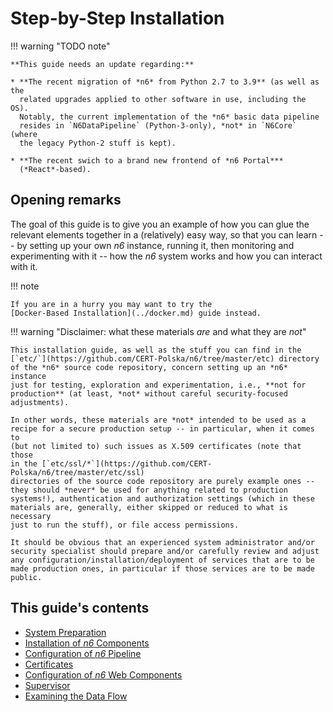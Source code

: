# Step-by-Step Installation

!!! warning "TODO note"

    **This guide needs an update regarding:**

    * **The recent migration of *n6* from Python 2.7 to 3.9** (as well as the
      related upgrades applied to other software in use, including the OS). 
      Notably, the current implementation of the *n6* basic data pipeline
      resides in `N6DataPipeline` (Python-3-only), *not* in `N6Core` (where
      the legacy Python-2 stuff is kept).

    * **The recent swich to a brand new frontend of *n6 Portal***
      (*React*-based).


## Opening remarks

The goal of this guide is to give you an example of how you can glue the
relevant elements together in a (relatively) easy way, so that you can
learn -- by setting up your own *n6* instance, running it, then
monitoring and experimenting with it -- how the *n6* system works and
how you can interact with it.

!!! note

    If you are in a hurry you may want to try the
    [Docker-Based Installation](../docker.md) guide instead.

!!! warning "Disclaimer: what these materials *are* and what they are *not*"

    This installation guide, as well as the stuff you can find in the
    [`etc/`](https://github.com/CERT-Polska/n6/tree/master/etc) directory
    of the *n6* source code repository, concern setting up an *n6* instance
    just for testing, exploration and experimentation, i.e., **not for
    production** (at least, *not* without careful security-focused
    adjustments).

    In other words, these materials are *not* intended to be used as a
    recipe for a secure production setup -- in particular, when it comes to
    (but not limited to) such issues as X.509 certificates (note that those
    in the [`etc/ssl/*`](https://github.com/CERT-Polska/n6/tree/master/etc/ssl)
    directories of the source code repository are purely example ones --
    they should *never* be used for anything related to production
    systems!), authentication and authorization settings (which in these
    materials are, generally, either skipped or reduced to what is necessary
    just to run the stuff), or file access permissions.

    It should be obvious that an experienced system administrator and/or
    security specialist should prepare and/or carefully review and adjust
    any configuration/installation/deployment of services that are to be
    made production ones, in particular if those services are to be made
    public.


## This guide's contents

* [System Preparation](system.md)
* [Installation of *n6* Components](installation.md)
* [Configuration of *n6* Pipeline](pipeline_config.md)
* [Certificates](certificates.md)
* [Configuration of *n6* Web Components](web_components_config.md)
* [Supervisor](supervisor.md)
* [Examining the Data Flow](examining_data_flow.md)
